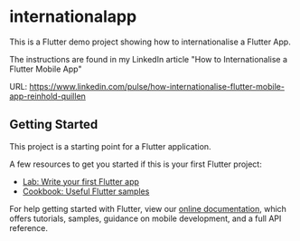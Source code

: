 # internationalapp

This is a Flutter demo project showing how to internationalise a Flutter App.

The instructions are found in my LinkedIn article "How to Internationalise a Flutter Mobile App"  

URL: https://www.linkedin.com/pulse/how-internationalise-flutter-mobile-app-reinhold-quillen


## Getting Started

This project is a starting point for a Flutter application.

A few resources to get you started if this is your first Flutter project:

- [Lab: Write your first Flutter app](https://flutter.dev/docs/get-started/codelab)
- [Cookbook: Useful Flutter samples](https://flutter.dev/docs/cookbook)

For help getting started with Flutter, view our
[online documentation](https://flutter.dev/docs), which offers tutorials,
samples, guidance on mobile development, and a full API reference.
